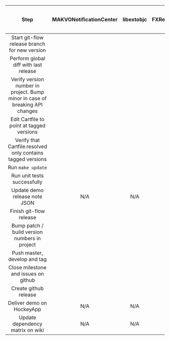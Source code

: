 | Step | MAKVONotificationCenter | libextobjc | FXReachability | SRG Logger | SRG Appearance | SRG Network | SRG Diagnostics | SRG Identity | SRG Media Player | SRG Data Provider | SRG Content Protection | SRG Content Protection Fake | SRG Analytics | SRG Letterbox |
|:--:|:--:|:--:|:--:|:--:|:--:|:--:|:--:|:--:|:--:|:--:|:--:|:--:|:--:|:--:|
| Start git-flow release branch for new version |||||||||||||||
| Perform global diff with last release |||||||||||||||
| Verify version number in project. Bump minor in case of breaking API changes |||||||||||||||
| Edit Cartfile to point at tagged versions |||||||||||||||
| Verify that Cartfile.resolved only contains tagged versions |||||||||||||||
| Run `make update` |||||||||||||||
| Run unit tests successfully |||||||||||||||
| Update demo release note JSON | N/A | N/A | N/A | N/A | N/A | N/A | N/A | N/A | N/A | N/A | N/A | N/A | N/A ||
| Finish git-flow release |||||||||||||||
| Bump patch / build version numbers in project |||||||||||||||
| Push master, develop and tag |||||||||||||||
| Close milestone and issues on github |||||||||||||||
| Create github release |||||||||||||||
| Deliver demo on HockeyApp | N/A | N/A | N/A | N/A | N/A | N/A | N/A | N/A | N/A | N/A | N/A | N/A | N/A ||
| Update dependency matrix on wiki | N/A | N/A | N/A | N/A | N/A | N/A | N/A | N/A | N/A | N/A | N/A | N/A | N/A ||
